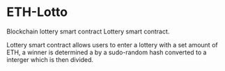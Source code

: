 # ETH-Lotto
Blockchain lottery smart contract
Lottery smart contract.

Lottery smart contract allows users to enter a lottery with a set amount of ETH, a winner is determined a by a sudo-random hash converted to a interger which is then divided.

